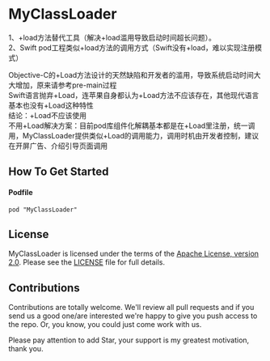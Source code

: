 # MyClassLoader
1、+load方法替代工具（解决+load滥用导致启动时间超长问题）。<br>
2、Swift pod工程类似+load方法的调用方式（Swift没有+load，难以实现注册模式）

Objective-C的+Load方法设计的天然缺陷和开发者的滥用，导致系统启动时间大大增加，原来请参考pre-main过程<br>
Swift语言抛弃+Load，连苹果自身都认为+Load方法不应该存在，其他现代语言基本也没有+Load这种特性<br>
结论：+Load不应该使用<br>
不用+Load解决方案：目前pod库组件化解耦基本都是在+Load里注册，统一调用，MyClassLoader提供类似+Load的调用能力，调用时机由开发者控制，建议在开屏广告、介绍引导页面调用<br>

## How To Get Started

#### Podfile

```
pod "MyClassLoader"
```

## License

MyClassLoader is licensed under the terms of the [Apache License, version 2.0](http://www.apache.org/licenses/LICENSE-2.0.html). Please see the [LICENSE](LICENSE) file for full details.

## Contributions

Contributions are totally welcome. We'll review all pull requests and if you send us a good one/are interested we're happy to give you push access to the repo. Or, you know, you could just come work with us.<br>

Please pay attention to add Star, your support is my greatest motivation, thank you.
